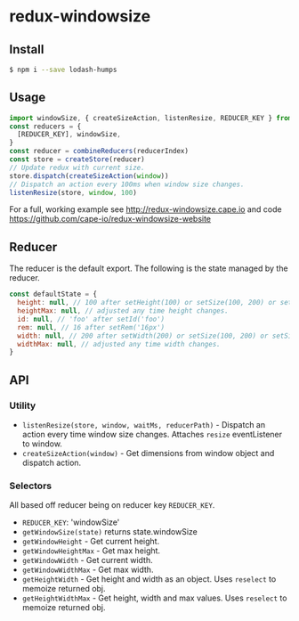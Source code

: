 # redux-windowsize

## Install

```bash
$ npm i --save lodash-humps
```

## Usage

```javascript
import windowSize, { createSizeAction, listenResize, REDUCER_KEY } from 'redux-windowsize'
const reducers = {
  [REDUCER_KEY], windowSize,
}
const reducer = combineReducers(reducerIndex)
const store = createStore(reducer)
// Update redux with current size.
store.dispatch(createSizeAction(window))
// Dispatch an action every 100ms when window size changes.
listenResize(store, window, 100)
```

For a full, working example see http://redux-windowsize.cape.io and code https://github.com/cape-io/redux-windowsize-website

## Reducer

The reducer is the default export. The following is the state managed by the reducer.

```javascript
const defaultState = {
  height: null, // 100 after setHeight(100) or setSize(100, 200) or setSizeArr([100, 200])
  heightMax: null, // adjusted any time height changes.
  id: null, // 'foo' after setId('foo')
  rem: null, // 16 after setRem('16px')
  width: null, // 200 after setWidth(200) or setSize(100, 200) or setSizeArr([100, 200])
  widthMax: null, // adjusted any time width changes.
}
```

## API

### Utility

* `listenResize(store, window, waitMs, reducerPath)` - Dispatch an action every time window size changes. Attaches `resize` eventListener to window.
* `createSizeAction(window)` - Get dimensions from window object and dispatch action.

### Selectors

All based off reducer being on reducer key `REDUCER_KEY`.

* `REDUCER_KEY`: 'windowSize'
* `getWindowSize(state)` returns state.windowSize
* `getWindowHeight` - Get current height.
* `getWindowHeightMax` - Get max height.
* `getWindowWidth` - Get current width.
* `getWindowWidthMax` - Get max width.
* `getHeightWidth` - Get height and width as an object. Uses `reselect` to memoize returned obj.
* `getHeightWidthMax` - Get height, width and max values. Uses `reselect` to memoize returned obj.
